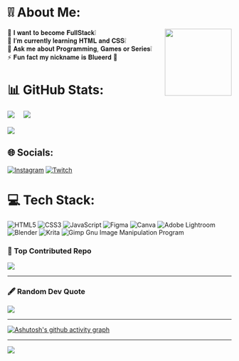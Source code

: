 # ❕❕ About Me:
<img align="right" width="150px" src="https://media.discordapp.net/attachments/808414866711773227/1129518045417705572/IMG_8229.gif">
💎 𝐈 𝐰𝐚𝐧𝐭 𝐭𝐨 𝐛𝐞𝐜𝐨𝐦𝐞 𝐅𝐮𝐥𝐥𝐒𝐭𝐚𝐜𝐤❕<br>
📖 𝐈’𝐦 𝐜𝐮𝐫𝐫𝐞𝐧𝐭𝐥𝐲 𝐥𝐞𝐚𝐫𝐧𝐢𝐧𝐠 𝐇𝐓𝐌𝐋 𝐚𝐧𝐝 𝐂𝐒𝐒❕<br>
💬 𝐀𝐬𝐤 𝐦𝐞 𝐚𝐛𝐨𝐮𝐭 𝐏𝐫𝐨𝐠𝐫𝐚𝐦𝐦𝐢𝐧𝐠, 𝐆𝐚𝐦𝐞𝐬 𝐨𝐫 𝐒𝐞𝐫𝐢𝐞𝐬❕<br>
⚡ 𝐅𝐮𝐧 𝐟𝐚𝐜𝐭 𝐦𝐲 𝐧𝐢𝐜𝐤𝐧𝐚𝐦𝐞 𝐢𝐬 𝐁𝐥𝐮𝐞𝐞𝐫𝐝 🔵

# 📊 GitHub Stats:
<div>
 <img src="https://github-readme-stats-victoriaesteves.vercel.app/api?username=VictoriaEsteves&theme=nightowl&hide_border=true&include_all_commits=true&count_private=true"> &nbsp &nbsp
 <img src="https://github-readme-stats-victoriaesteves.vercel.app/api/top-langs/?username=VictoriaEsteves&theme=nightowl&hide_border=true&include_all_commits=true&count_private=true&layout=compact">
 <br>
 <br>
 <img src="https://github-readme-streak-stats.herokuapp.com/?user=VictoriaEsteves&theme=nightowl&hide_border=true"><br/>
</div>

## 🌐 Socials: 
[![Instagram](https://img.shields.io/badge/Instagram-543DE0?style=for-the-badge&logo=instagram&logoColor=white)](https://instagram.com/Victoria.Esteves) [![Twitch](https://img.shields.io/badge/Twitch-9146FF?style=for-the-badge&logo=twitch&logoColor=white)](https://twitch.tv/Blueerd) 


# 💻 Tech Stack:
![HTML5](https://img.shields.io/badge/html5-%23E34F26.svg?style=for-the-badge&logo=html5&logoColor=white) ![CSS3](https://img.shields.io/badge/css3-%231572B6.svg?style=for-the-badge&logo=css3&logoColor=white)  ![JavaScript](https://img.shields.io/badge/javascript-%23323330.svg?style=for-the-badge&logo=javascript&logoColor=%23F7DF1E) ![Figma](https://img.shields.io/badge/figma-%23F24E1E.svg?style=for-the-badge&logo=figma&logoColor=white) ![Canva](https://img.shields.io/badge/Canva-%2300C4CC.svg?style=for-the-badge&logo=Canva&logoColor=white) ![Adobe Lightroom](https://img.shields.io/badge/Adobe%20Lightroom-31A8FF.svg?style=for-the-badge&logo=Adobe%20Lightroom&logoColor=white) ![Blender](https://img.shields.io/badge/blender-%23F5792A.svg?style=for-the-badge&logo=blender&logoColor=white) ![Krita](https://img.shields.io/badge/Krita-203759?style=for-the-badge&logo=krita&logoColor=EEF37B) ![Gimp Gnu Image Manipulation Program](https://img.shields.io/badge/Gimp-657D8B?style=for-the-badge&logo=gimp&logoColor=FFFFFF) 

### 💎 Top Contributed Repo
![](https://github-contributor-stats.vercel.app/api?username=VictoriaEsteves&limit=5&theme=nightowl&combine_all_yearly_contributions=true)

---

### 🖋 Random Dev Quote
![](https://quotes-github-readme.vercel.app/api?type=horizontal&theme=dark)

---

[![Ashutosh's github activity graph](https://github-readme-activity-graph.vercel.app/graph?username=VictoriaEsteves&bg_color=0d1117&color=7fdbca&line=a77ecb&point=e3e3e3&area=true&hide_border=true)](https://github.com/ashutosh00710/github-readme-activity-graph)

---
[![](https://visitcount.itsvg.in/api?id=VictoriaEsteves&icon=5&color=12)](https://visitcount.itsvg.in)


<!-- Proudly created with GPRM ( https://gprm.itsvg.in ) -->
